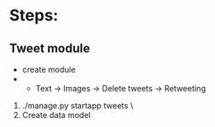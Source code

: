 # Steps: 

## Tweet module

- create module
- - Text
	-> Images
-> Delete tweets
-> Retweeting

1. ./manage.py startapp tweets \
2. Create data model
